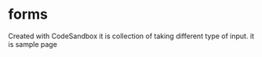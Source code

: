 # forms
Created with CodeSandbox
it is collection of taking different type of input.
it is sample page
